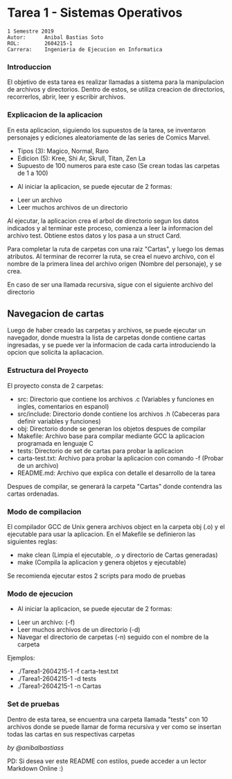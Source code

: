 # Tarea 1 - Sistemas Operativos

``` 
1 Semestre 2019
Autor:      Anibal Bastias Soto
ROL:        2604215-1
Carrera:    Ingenieria de Ejecucion en Informatica
```

### Introduccion
 
El objetivo de esta tarea es realizar llamadas a sistema para la manipulacion
de archivos y directorios. Dentro de estos, se utiliza creacion de directorios, 
recorrerlos, abrir, leer y escribir archivos.

### Explicacion de la aplicacion
En esta aplicacion, siguiendo los supuestos de la tarea, se inventaron personajes
y ediciones aleatoriamente de las series de Comics Marvel.

* Tipos (3): Magico, Normal, Raro
* Edicion (5): Kree, Shi Ar, Skrull, Titan, Zen La 
* Supuesto de 100 numeros para este caso (Se crean todas las carpetas de 1 a 100)

- Al iniciar la aplicacion, se puede ejecutar de 2 formas:

* Leer un archivo
* Leer muchos archivos de un directorio

Al ejecutar, la aplicacion crea el arbol de directorio segun los datos indicados y al terminar este proceso, comienza a leer la informacion del archivo test. Obtiene estos datos y los pasa a un struct Card. 

Para completar la ruta de carpetas con una raiz "Cartas", y luego los demas atributos. Al terminar de recorrer la ruta,  se crea el nuevo archivo, con el nombre de la primera linea del archivo origen (Nombre del personaje), y se crea. 

En caso de ser una llamada recursiva, sigue con el siguiente archivo del directorio

## Navegacion de cartas

Luego de haber creado las carpetas y archivos, se puede ejecutar un navegador, donde muestra
la lista de carpetas donde contiene cartas ingresadas, y se puede ver la informacion de cada 
carta introduciendo la opcion que solicita la apliacacion.

### Estructura del Proyecto

El proyecto consta de 2 carpetas:

- src: Directorio que contiene los archivos .c (Variables y funciones en ingles, comentarios en espanol)
- src/include: Directorio donde contiene los archivos .h (Cabeceras para definir variables y funciones)
- obj: Directorio donde se generan los objetos despues de compilar
- Makefile: Archivo base para compilar mediante GCC la aplicacion programada en lenguaje C
- tests: Directorio de set de cartas para probar la aplicacion
- carta-test.txt: Archivo para probar la aplicacion con comando -f (Probar de un archivo)
- README.md: Archivo que explica con detalle el desarrollo de la tarea

Despues de compilar, se generará la carpeta "Cartas" donde contendra las cartas ordenadas.

### Modo de compilacion
El compilador GCC de Unix genera archivos object en la carpeta obj (.o) y el ejecutable para usar
la aplicacion. En el Makefile se definieron las siguientes reglas:

- make clean (Limpia el ejecutable, .o y directorio de Cartas generadas)
- make (Compila la aplicacion y genera objetos y ejecutable)

Se recomienda ejecutar estos 2 scripts para modo de pruebas

### Modo de ejecucion
- Al iniciar la aplicacion, se puede ejecutar de 2 formas:

* Leer un archivo: (-f)
* Leer muchos archivos de un directorio (-d)
* Navegar el directorio de carpetas (-n) seguido con el nombre de la carpeta

Ejemplos:

* ./Tarea1-2604215-1 -f carta-test.txt
* ./Tarea1-2604215-1 -d tests
* ./Tarea1-2604215-1 -n Cartas

### Set de pruebas
Dentro de esta tarea, se encuentra una carpeta llamada "tests" con 10 archivos
donde se puede llamar de forma recursiva y ver como se insertan todas las cartas
en sus respectivas carpetas

*by @anibalbastiass*

PD: Si desea ver este README con estilos, puede acceder a un lector Markdown Online :)